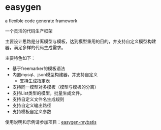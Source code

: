 # easygen

a flexible code generate framework

一个灵活的代码生产框架

主要设计思路是分离模型与模板，达到模型重用的目的，并支持自定义模型构建器，满足多样的代码生成需求。

主要特色如下：

- 基于freemarker的模板语法
- 内置mysql、json模型构建器，并支持自定义
  - 支持生成指定表
- 支持同一模型对多模板（模型与模板的分离）
- 支持List类型的模型，批量生成文件。
- 支持自定义文件名生成规则
- 支持自定义输出路径
- 支持模板自定义参数

使用说明和示例请参加项目：[easygen-mybatis](https://github.com/BigMaMonkey/easygen-mybatis)